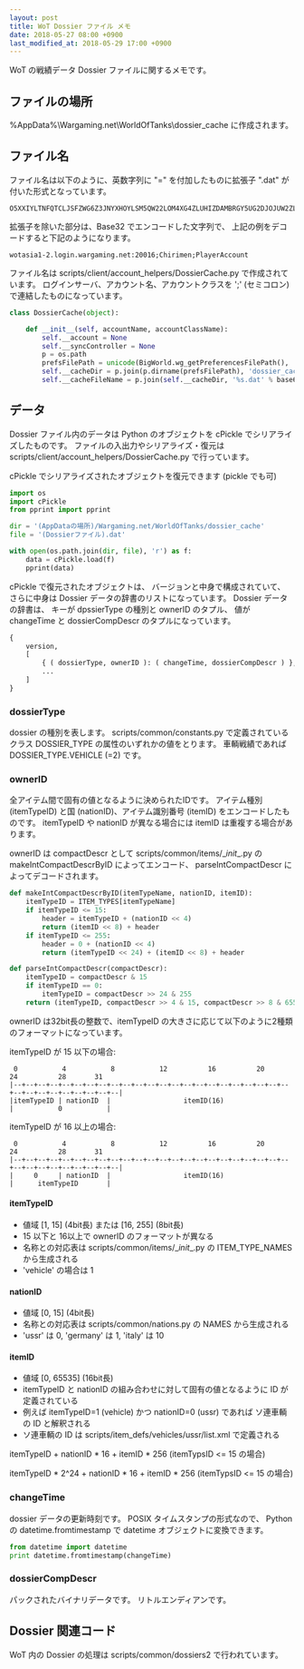 ```yaml
---
layout: post
title: WoT Dossier ファイル メモ
date: 2018-05-27 08:00 +0900
last_modified_at: 2018-05-29 17:00 +0900
---
```


WoT の戦績データ Dossier ファイルに関するメモです。

## ファイルの場所

%AppData%\Wargaming.net\WorldOfTanks\dossier_cache
に作成されます。


## ファイル名

ファイル名は以下のように、英数字列に "=" を付加したものに拡張子 ".dat" が付いた形式となっています。

```
O5XXIYLTNFQTCLJSFZWG6Z3JNYXHOYLSM5QW22LOM4XG4ZLUHIZDAMBRGY5UG2DJOJUW2ZLOHNIGYYLZMVZECY3DN52W45A=.dat
```

拡張子を除いた部分は、Base32 でエンコードした文字列で、
上記の例をデコードすると下記のようになります。

```
wotasia1-2.login.wargaming.net:20016;Chirimen;PlayerAccount
```

ファイル名は scripts/client/account_helpers/DossierCache.py で作成されています。
ログインサーバ、アカウント名、アカウントクラスを ';' (セミコロン) で連結したものになっています。

```python
class DossierCache(object):

    def __init__(self, accountName, accountClassName):
        self.__account = None
        self.__syncController = None
        p = os.path
        prefsFilePath = unicode(BigWorld.wg_getPreferencesFilePath(), 'utf-8', errors='ignore')
        self.__cacheDir = p.join(p.dirname(prefsFilePath), 'dossier_cache')
        self.__cacheFileName = p.join(self.__cacheDir, '%s.dat' % base64.b32encode('%s;%s;%s' % (str(BigWorld.server()), accountName, accountClassName)))
```


## データ

Dossier ファイル内のデータは Python のオブジェクトを cPickle でシリアライズしたものです。
ファイルの入出力やシリアライズ・復元は scripts/client/account_helpers/DossierCache.py で行っています。

cPickle でシリアライズされたオブジェクトを復元できます (pickle でも可)

```python
import os
import cPickle
from pprint import pprint

dir = '(AppDataの場所)/Wargaming.net/WorldOfTanks/dossier_cache'
file = '(Dossierファイル).dat'

with open(os.path.join(dir, file), 'r') as f:
    data = cPickle.load(f)
    pprint(data)
```

cPickle で復元されたオブジェクトは、
バージョンと中身で構成されていて、
さらに中身は Dossier データの辞書のリストになっています。
Dossier データの辞書は、
キーが dpssierType の種別と ownerID のタプル、
値が changeTime と dossierCompDescr のタプルになっています。

```python
{
    version,
    [
        { ( dossierType, ownerID ): ( changeTime, dossierCompDescr ) },
        ...
    ]
}
```

### dossierType

dossier の種別を表します。
scripts/common/constants.py で定義されている
クラス DOSSIER_TYPE の属性のいずれかの値をとります。
車輌戦績であれば DOSSIER_TYPE.VEHICLE (=2) です。


### ownerID

全アイテム間で固有の値となるように決められたIDです。
アイテム種別 (itemTypeID) と国 (nationID)、アイテム識別番号 (itemID) をエンコードしたものです。
itemTypeID や nationID が異なる場合には itemID は重複する場合があります。

ownerID は compactDescr として scripts/common/items/\__init__.py の
makeIntCompactDescrByID によってエンコード、
parseIntCompactDescr によってデコードされます。

```python
def makeIntCompactDescrByID(itemTypeName, nationID, itemID):
    itemTypeID = ITEM_TYPES[itemTypeName]
    if itemTypeID <= 15:
        header = itemTypeID + (nationID << 4)
        return (itemID << 8) + header
    if itemTypeID <= 255:
        header = 0 + (nationID << 4)
        return (itemTypeID << 24) + (itemID << 8) + header
```

```python
def parseIntCompactDescr(compactDescr):
    itemTypeID = compactDescr & 15
    if itemTypeID == 0:
        itemTypeID = compactDescr >> 24 & 255
    return (itemTypeID, compactDescr >> 4 & 15, compactDescr >> 8 & 65535)
```

ownerID は32bit長の整数で、itemTypeID の大きさに応じて以下のように2種類のフォーマットになっています。

itemTypeID が 15 以下の場合:
```
 0           4           8           12          16          20          24          28       31
|--+--+--+--+--+--+--+--+--+--+--+--+--+--+--+--+--+--+--+--+--+--+--+--+--+--+--+--+--+--+--+--|
|itemTypeID | nationID  |                  itemID(16)                   |           0           |
```

itemTypeID が 16 以上の場合:
```
 0           4           8           12          16          20          24          28       31
|--+--+--+--+--+--+--+--+--+--+--+--+--+--+--+--+--+--+--+--+--+--+--+--+--+--+--+--+--+--+--+--|
|     0     | nationID  |                  itemID(16)                   |      itemTypeID       |
```

#### itemTypeID

+ 値域 [1, 15] (4bit長) または [16, 255] (8bit長)
+ 15 以下と 16以上で ownerID のフォーマットが異なる
+ 名称との対応表は scripts/common/items/\__init__.py の ITEM_TYPE_NAMES から生成される
+ 'vehicle' の場合は 1

#### nationID
+ 値域 [0, 15] (4bit長)
+ 名称との対応表は scripts/common/nations.py の NAMES から生成される
+ 'ussr' は 0, 'germany' は 1, 'italy' は 10

#### itemID
+ 値域 [0, 65535]  (16bit長)
+ itemTypeID と nationID の組み合わせに対して固有の値となるように ID が定義されている
+ 例えば itemTypeID=1 (vehicle) かつ nationID=0 (ussr) であれば
ソ連車輌の ID と解釈される
+ ソ連車輌の ID は scripts/item_defs/vehicles/ussr/list.xml で定義される


itemTypeID + nationID * 16 + itemID * 256 (itemTypsID <= 15 の場合)

itemTypeID * 2^24 + nationID * 16 + itemID * 256 (itemTypsID <= 15 の場合)


### changeTime

dossier データの更新時刻です。
POSIX タイムスタンプの形式なので、
Python の datetime.fromtimestamp で datetime オブジェクトに変換できます。

```python
from datetime import datetime
print datetime.fromtimestamp(changeTime)
```


### dossierCompDescr

パックされたバイナリデータです。
リトルエンディアンです。




## Dossier 関連コード

WoT 内の Dossier の処理は scripts/common/dossiers2 で行われています。

